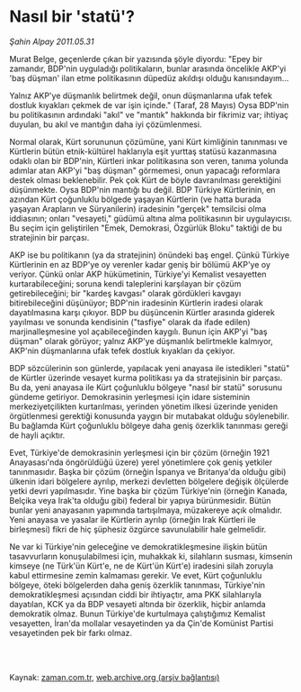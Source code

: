 # Nasıl bir 'statü'?

*Şahin Alpay 2011.05.31*

<td class="columnist-detail">
<p>Murat Belge, geçenlerde çıkan bir yazısında şöyle diyordu: "Epey bir zamandır, BDP'nin uyguladığı politikaların, bunlar arasında öncelikle AKP'yi 'baş düşman' ilan etme politikasının düpedüz akıldışı olduğu kanısındayım...</p>
<p>
<div id="haberMetinDiv">
<p>Yalnız AKP'ye düşmanlık belirtmek değil, onun düşmanlarına ufak tefek dostluk kıyakları çekmek de var işin içinde." (Taraf, 28 Mayıs) Oysa BDP'nin bu politikasının ardındaki "akıl" ve "mantık" hakkında bir fikrimiz var; ihtiyaç duyulan, bu akıl ve mantığın daha iyi çözümlenmesi.
<p>Normal olarak, Kürt sorununun çözümüne, yani Kürt kimliğinin tanınması ve Kürtlerin bütün etnik-kültürel haklarıyla eşit yurttaş statüsü kazanmasına odaklı olan bir BDP'nin, Kürtleri inkar politikasına son veren, tanıma yolunda adımlar atan AKP'yi "baş düşman" görmemesi, onun yapacağı reformlara destek olması beklenebilir. Pek çok Kürt de böyle davranılması gerektiğini düşünmekte. Oysa BDP'nin mantığı bu değil. BDP Türkiye Kürtlerinin, en azından Kürt çoğunluklu bölgede yaşayan Kürtlerin (ve hatta burada yaşayan Arapların ve Süryanilerin) iradesinin "gerçek" temsilcisi olma iddiasının; onları "vesayeti," güdümü altına alma politikasının bir uygulayıcısı. Bu seçim için geliştirilen "Emek, Demokrasi, Özgürlük Bloku" taktiği de bu stratejinin bir parçası.
<p>AKP ise bu politikanın (ya da stratejinin) önündeki baş engel. Çünkü Türkiye Kürtlerinin en az BDP'ye oy verenler kadar geniş bir bölümü AKP'ye oy veriyor. Çünkü onlar AKP hükümetinin, Türkiye'yi Kemalist vesayetten kurtarabileceğini; soruna kendi taleplerini karşılayan bir çözüm getirebileceğini; bir "kardeş kavgası" olarak gördükleri kavgayı bitirebileceğini düşünüyor; BDP'nin iradesinin Kürtlerin iradesi olarak dayatılmasına karşı çıkıyor. BDP bu düşüncenin Kürtler arasında giderek yayılması ve sonunda kendisinin ("tasfiye" olarak da ifade edilen) marjinalleşmesine yol açabileceğinden kaygılı. Bunun için AKP'yi "baş düşman" olarak görüyor; yalnız AKP'ye düşmanlık belirtmekle kalmıyor, AKP'nin düşmanlarına ufak tefek dostluk kıyakları da çekiyor.
<p>BDP sözcülerinin son günlerde, yapılacak yeni anayasa ile istedikleri "statü" de Kürtler üzerinde vesayet kurma politikası ya da stratejisinin bir parçası. Bu da, yeni anayasa ile Kürt çoğunluklu bölgeye "nasıl bir statü" sorusunu gündeme getiriyor. Demokrasinin yerleşmesi için idare sisteminin merkeziyetçilikten kurtarılması, yerinden yönetim ilkesi üzerinde yeniden örgütlenmesi gerektiği konusunda yaygın bir mutabakat olduğu söylenebilir. Bu bağlamda Kürt çoğunluklu bölgeye daha geniş özerklik tanınması gereği de hayli açıktır.
<p>Evet, Türkiye'de demokrasinin yerleşmesi için bir çözüm (örneğin 1921 Anayasası'nda öngörüldüğü üzere) yerel yönetimlere çok geniş yetkiler tanınmasıdır. Başka bir çözüm (örneğin İspanya ve Britanya'da olduğu gibi) ülkenin idari bölgelere ayrılıp, merkezi devletten bölgelere değişik ölçülerde yetki devri yapılmasıdır. Yine başka bir çözüm Türkiye'nin (örneğin Kanada, Belçika veya Irak'ta olduğu gibi) federal bir yapıya bürünmesidir. Bütün bunlar yeni anayasanın yapımında tartışılmaya, müzakereye açık olmalıdır. Yeni anayasa ve yasalar ile Kürtlerin ayrılıp (örneğin Irak Kürtleri ile birleşmesi) fikri de hiç şüphesiz özgürce savunulabilir hale gelmelidir.
<p>Ne var ki Türkiye'nin geleceğine ve demokratikleşmesine ilişkin bütün tasavvurların konuşulabilmesi için, muhakkak ki, silahların susması, kimsenin kimseye (ne Türk'ün Kürt'e, ne de Kürt'ün Kürt'e) iradesini silah zoruyla kabul ettirmesine zemin kalmaması gerekir. Ve evet, Kürt çoğunluklu bölgeye, öteki bölgelerden daha geniş özerklik tanınması, Türkiye'nin demokratikleşmesi açısından ciddi bir ihtiyaçtır, ama PKK silahlarıyla dayatılan, KCK ya da BDP vesayeti altında bir özerklik, hiçbir anlamda demokratik olmaz. Bunun Türkiye'de kurtulmaya çalıştığımız Kemalist vesayetten, İran'da mollalar vesayetinden ya da Çin'de Komünist Partisi vesayetinden pek bir farkı olmaz. </p></p></p></p></p></p></div>
</p>


<p><br>
		 </br></p></td>

Kaynak: [zaman.com.tr](http://zaman.com.tr/yazar.do?yazino=1140817), [web.archive.org (arşiv bağlantısı)](http://web.archive.org/web/20110810130525/http://www.zaman.com.tr:80/yazar.do?yazino=1140817)
